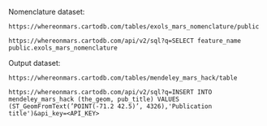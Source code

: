 

Nomenclature dataset:

`https://whereonmars.cartodb.com/tables/exols_mars_nomenclature/public`

`https://whereonmars.cartodb.com/api/v2/sql?q=SELECT feature_name public.exols_mars_nomenclature`

Output dataset:

`https://whereonmars.cartodb.com/tables/mendeley_mars_hack/table`

`https://whereonmars.cartodb.com/api/v2/sql?q=INSERT INTO mendeley_mars_hack (the_geom, pub_title) VALUES (ST_GeomFromText(’POINT(-71.2 42.5)’, 4326),'Publication title')&api_key=<API_KEY>`

